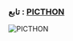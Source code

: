 ### تابع : [PICTHON](https://t.me/PICTH0N) ###

![PICTHON](https://telegra.ph/file/b550f8bdd9c73adf26649.jpg)
